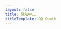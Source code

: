 ```yaml
---
layout: false
title: 登陆中……
titleTemplate: QQ Ouath
---
```

<script setup>
const params = new URLSearchParams(location.hash)
const access_token = params.get('#access_token')
const redirect_uri = params.get('state')
location.href = redirect_uri + `?access_token=${access_token}`
</script>